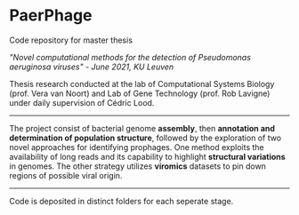 # PaerPhage

Code repository for master thesis 

*"Novel computational methods for the detection of Pseudomonas aeruginosa viruses" - June 2021, KU Leuven*

Thesis research conducted at the lab of Computational Systems Biology (prof. Vera van Noort) and Lab of Gene Technology (prof. Rob Lavigne) under daily supervision of Cédric Lood.

---
The project consist of bacterial genome **assembly**, then **annotation and determination of population structure**, followed by the exploration of two novel approaches for identifying prophages.
One method exploits the availability of long reads and its capability to highlight **structural variations** in genomes. 
The other strategy utilizes **viromics** datasets to pin down regions of possible viral origin.

---
Code is deposited in distinct folders for each seperate stage.
